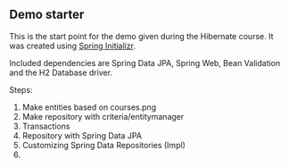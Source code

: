 ## Demo starter
This is the start point for the demo given during the Hibernate course.
It was created using [Spring Initializr](http://start.spring.io).

Included dependencies are Spring Data JPA, Spring Web, Bean Validation and the H2 Database driver.

Steps:
1. Make entities based on courses.png
2. Make repository with criteria/entitymanager
3. Transactions
4. Repository with Spring Data JPA
5. Customizing Spring Data Repositories (Impl)
6. 